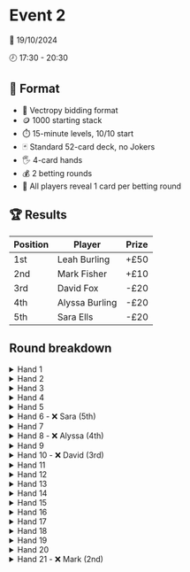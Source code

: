 # Event 2

📆 19/10/2024

🕗 17:30 - 20:30

## 📃 Format

- 💬 Vectropy bidding format
- 🪙 1000 starting stack
- ⏱️ 15-minute levels, 10/10 start
- 🃏 Standard 52-card deck, no Jokers
- 🖐️ 4-card hands
- 💰 2 betting rounds
- 👀 All players reveal 1 card per betting round

## 🏆 Results

| Position | Player         | Prize |
|----------|----------------|-------|
| 1st      | Leah Burling   | +£50  |
| 2nd      | Mark Fisher    | +£10  |
| 3rd      | David Fox      | -£20  |
| 4th      | Alyssa Burling | -£20  |
| 5th      | Sara Ells      | -£20  |

## Round breakdown

<details>
<summary>Hand 1</summary>

### Bids

| Player | Stack | Hand              | Bid 1 | Bid 2     |
|--------|-------|-------------------|-------|-----------|
| David  | 1000  | 3️♦️ 6♣️ 3♣️ K♣️  | 4000  | 5262      |
| Sara   | 1000  | 9♥️ K♥️ Q♣️ 5♣️   | 4111  | 6272      |
| Mark   | 1000  | 2️♦️ 8♣️ K️♦️ Q♠️ | 4222  | 6372      |
| Alyssa | 1000  | 7♠️ 4️♦️ 2♥️ 4♥️  | 4232  | Challenge |
| Leah   | 1000  | 4♣️ T♥️ Q♥️ 8♥️   | 4262  |           |

### Betting

💬 Bid is **6372**

First reveal shows **1211**
- 🛡️ Mark: 10
- ⚔️ Alyssa: 10
- (🛡️) Leah: **raise** to 100
- ❌ David: **fold**
- (🛡️) Sara: **call** 100
- ❌ Mark: **fold**
- ⚔️ Alyssa: **call** 90 

Second reveal shows **3331**
- ⚔️ Alyssa: **check**
- (🛡️) Leah: **bet** 100
- (🛡️) Sara: **call** 100
- ⚔️ Alyssa: **call** 100

### Results 

**6372** < **7472**, team 🛡️ wins

- Sara ➕105
- Leah ➕105
- Alyssa 🔻200
- Mark 🔻10

</details>


<details>
<summary>Hand 2</summary>

### Bids

| Player | Stack | Hand              | Bid 1 | Bid 2     |
|--------|-------|-------------------|-------|-----------|
| Sara   | 1105  | 8♣️ Q♥️ 7♥️ 5♥️   | 1131  | 4353      |
| Mark   | 990   | 2♠️ 4♥️ A️♦️ 9♠️  | 2231  | 4354      |
| Alyssa | 800   | 3♥️ 4♣️ 4️♦️ K️♦️ | 3331  | 4454      |
| Leah   | 1105  | 5♣️ 7️♦️ 5♠️ J♥️  | 3333  | 5454      |
| David  | 1000  | 7♠️ 6️♦️ 3♣️ T♣️  | 4343  | Challenge |

### Betting

💬 Bid is **5454**

First reveal shows **2012**
- 🛡️ Leah: 20
- ⚔️ David: 20
- ❌ Sara: **fold**
- (🛡️) Mark: **raise** to 80
- ❌ Alyssa: **fold**
- 🛡️ Leah: **call** 60
- ⚔️ David: **call** 60

Second reveal shows **3232**
- 🛡️ Leah: **check**
- ⚔️ David: **check**
- (🛡️) Mark: **check**

### Results

**5454** < **6675**, team 🛡️ wins

- Mark ➕40
- Leah ➕40
- David 🔻80

</details>

<details>
<summary>Hand 3</summary>

### Bids

| Player | Stack | Hand            | Bid 1 | Bid 2     |
|--------|-------|-----------------|-------|-----------|
| Mark   | 1030  | 9♠️ 9♦️ Q♠️ J♥️ | 2222  | 4464      |
| Alyssa | 800   | 2♦️ 7♣️ A♦️ J♦️ | 4422  | 4564      |
| Leah   | 1145  | 5♥️ 4♥️ 2♣️ 6♣️ | 4442  | Challenge |
| David  | 920   | 3♥️ 6♦️ A♥️ K♣️ | 4462  |           |
| Sara   | 1105  | 4♦️ 6♠️ 5♠️ 7♥️ | 4463  |           |

### Betting

💬 Bid is **4564**

First reveal shows **0221**
- 🛡️ Alyssa: 30
- ⚔️ Leah: 30
- (🛡️) David: **call** 30
- ❌ Sara: **fold**
- ❌ Mark: **fold**
- 🛡️ Alyssa: **check**
- ⚔️ Leah: **check**

Second reveal shows **1432**
- 🛡️ Alyssa: **check**
- ⚔️ Leah: **bet** 50
- (🛡️) David: **call** 50
- 🛡️ Alyssa: **raise** to 400
- ⚔️ Leah: **call** 350
- (🛡️) David: **raise all-in** to 890
- 🛡️ Alyssa: **call all-in** 370
- ❌ Leah: **fold**

### Results

**4564** < **6886**, team 🛡️ wins by default

- Alyssa ➕215
- David ➕215
- Leah 🔻430

</details>

<details>
<summary>Hand 4</summary>

### Bids

| Player | Stack | Hand            | Bid 1 | Bid 2     |
|--------|-------|-----------------|-------|-----------|
| Alyssa | 1015  | T♥️ J♣️ A♥️ K♣️ | 0303  | 3366      |
| Leah   | 715   | 8♠️ T♦️ 4♣️ 3♥️ | 1313  | 3367      |
| David  | 1135  | 6♣️ 7♦️ 6♥️ 2♠️ | 1316  | Challenge |
| Sara   | 1105  | K♠️ 2♥️ Q♥️ J♥️ | 1336  |           |
| Mark   | 1030  | 4♥️ 3♠️ 7♥️ 9♣️ | 2336  |           |

### Betting

💬 Bid is **3367**

First reveal shows **1022**
- 🛡️ Leah: 40
- ⚔️ David: 40
- (🛡️) Sara: **call** 40
- ❌ Mark: **fold**
- (🛡️) Alyssa: **call** 40
- 🛡️ Leah: **check**
- ⚔️ David: **check**

Second reveal shows **2233**
- 🛡️ Leah: **check**
- ⚔️ David: **check**
- (🛡️) Sara: **check**
- (🛡️) Alyssa: **bet** 150
- 🛡️ Leah: **call** 150
- ⚔️ David: **call** 150
- (🛡️) Sara: **call** 150

### Results

**3 3 6 7** > **6 3 10 5**, team ⚔️ wins

- David ➕570
- Leah 🔻190
- Sara 🔻190
- Alyssa 🔻190

</details>

<details>
<summary>Hand 5</summary>

### Bids

| Player | Stack | Hand            | Bid 1 | Bid 2     |
|--------|-------|-----------------|-------|-----------|
| Leah   | 525   | 3♥️ 7♥️ A♦️ 9♥️ | 1340  | 1563      |
| David  | 1705  | 2♣️ 8♥️ A♥️ A♣️ | 1341  | 2563      |
| Sara   | 915   | 4♣️ T♠️ 5♥️ 6♥️ | 1351  | 2564      |
| Mark   | 1030  | J♣️ 3♦️ 5♠️ 7♠️ | 1353  | 3564      |
| Alyssa | 825   | J♠️ 4♦️ 2♦️ J♥️ | 1553  | Challenge |

### Betting

💬 Bid is **3564**

First reveal shows **3011**
- 🛡️ Mark: 50
- ⚔️ Alyssa: 50
- (🛡️) Leah: **raise** to 200
- (🛡️) David: **call** 200
- (⚔️) Sara: **call** 200
- 🛡️ Mark: **call** 150
- ⚔️ Alyssa: **call** 150

Second reveal shows **3232**
- 🛡️ Mark: **check**
- ⚔️ Alyssa: **check**
- (🛡️) Leah: **check**
- (🛡️) David: **bet** 400
- (⚔️) Sara: **call** 400
- 🛡️ Mark: **call** 400
- ❌ Alyssa: **fold**
- (🛡️) Leah: **call all-in** 325

### Results

**3 5 6 4** < **7 6 10 7**, team 🛡️ wins

**Note:** Due to Leah's smaller starting stack, there should have been a side-pot of 75 split between Mark and David.
This was overlooked on the day and the pot was split equally instead:

- Mark ➕265
- Leah ➕265
- David ➕270
- Alyssa 🔻200
- Sara 🔻600

</details>

<details>
<summary>Hand 6 - ❌ Sara (5th)</summary>

### Bids

| Player | Stack | Hand            | Bid 1     |
|--------|-------|-----------------|-----------|
| David  | 1975  | 9♥️ 9♠️ J♦️ 2♣️ | 4444      |
| Sara   | 315   | 3♠️ 7♠️ J♠️ 4♦️ | 4445      |
| Mark   | 1295  | 2♦️ A♣️ K♣️ 7♣️ | 5445      |
| Alyssa | 625   | 5♥️ A♠️ T♥️ 4♣️ | 5465      |
| Leah   | 790   | A♥️ 3♦️ 5♠️ 8♠️ | Challenge |

### Betting

💬 Bid is **5465**

First reveal shows **1242**
- 🛡️ Alyssa: 80
- ⚔️ Leah: 80
- ❌ David: **fold**
- (⚔️) Sara: **call** 80
- (🛡️) Mark: **call** 80
- 🛡️ Alyssa: **raise all-in** to 625
- ❌ Leah: **fold**
- (⚔️) Sara: **call all-in** 235
- (🛡️) Mark: **call** 545

### Results

**5 4 6 5** < **8 7 7 10**, team 🛡️ wins

- Alyssa ➕195
- Mark ➕200
- Leah 🔻80
- Sara 🔻315  ❌ Eliminated

</details>

<details>
<summary>Hand 7</summary>

### Bids

| Player | Stack | Hand            | Bid 1 | Bid 2     |
|--------|-------|-----------------|-------|-----------|
| Mark   | 1495  | Q♦️ Q♠️ A♥️ T♦️ | 2222  | 4544      |
| Alyssa | 820   | 9♥️ Q♥️ 3♠️ J♥️ | 4422  | Challenge |
| Leah   | 710   | Q♣️ 3♣️ 4♥️ 7♥️ | 4442  |           |
| David  | 1975  | K♦️ K♣️ A♠️ 6♥️ | 4444  |           |

### Betting

💬 Bid is **4544**

First reveal shows **1210**
- 🛡️ Mark: 100
- ⚔️ Alyssa: 100
- ❌ Leah: **fold**
- (🛡️) David: **raise** to 400
- 🛡️ Mark: **call** 300
- ❌ Alyssa: **fold**

Second reveal shows **3221**
- 🛡️ Mark: **check**
- (🛡️) David: **bet** 600
- 🛡️ Mark: **raise all-in** to 1110
- (🛡️) David: **call** 510


### Results

**4544** < **5595**, team 🛡️ wins by default

- Mark ➕50
- David ➕50
- Alyssa 🔻100

</details>

<details>
<summary>Hand 8 - ❌ Alyssa (4th)</summary>

### Bids

| Player | Stack | Hand            | Bid 1 | Bid 2     |
|--------|-------|-----------------|-------|-----------|
| Alyssa | 720   | J♣️ 6♥️ 3♠️ T♣️ | 3333  | 4544      |
| Leah   | 710   | 8♦️ A♦️ T♦️ 5♥️ | 3533  | 4644      |
| David  | 2025  | J♥️ T♥️ 4♠️ 7♥️ | 3543  | Challenge |
| Mark   | 1545  | 9♣️ A♠️ 6♣️ 5♦️ | 4543  |           |

### Betting

💬 Bid is **4644**

First reveal shows **2110**
- 🛡️ Leah: 120
- ⚔️ David: 120
- ❌ Mark: **fold**
- (⚔️) Alyssa: **raise** to 300
- 🛡️ Leah: **call** 180
- ⚔️ David: **raise all-in** to 720
- (⚔️) Alyssa: **call all-in** 420
- 🛡️ Leah: **call all-in** 385


### Results

**4644** < **6675**, team 🛡️ wins

- Leah ➕1440
- David 🔻720
- Alyssa 🔻720  ❌ Eliminated

</details>

<details>
<summary>Hand 9</summary>

### Bids

| Player | Stack | Hand            | Bid 1 | Bid 2 | Bid 3     |
|--------|-------|-----------------|-------|-------|-----------|
| David  | 1305  | 7♦️ 9♦️ 6♣️ 2♥️ | 0005  | 2425  | Challenge |
| Mark   | 1545  | 2♦️ 7♣️ T♦️ 2♠️ | 1115  | 3425  |           |
| Leah   | 2150  | J♦️ A♥️ 5♦️ Q♣️ | 2325  | 3525  |           |

### Betting

💬 Bid is **3525**

First reveal shows **0300**
- 🛡️ Leah: 150
- ⚔️ David: 150
- ❌ Mark: **fold**
- 🛡️ Leah: **check**
- ⚔️ David: **raise** to 450
- ❌ Leah: **fold**

### Results

**3525** > **4732**, team ⚔️ wins by default

- David ➕150
- Leah 🔻150

</details>

<details>
<summary>Hand 10 - ❌ David (3rd)</summary>

### Bids

| Player | Stack | Hand            | Bid 1     |
|--------|-------|-----------------|-----------|
| Mark   | 1545  | J♥️ A♠️ K♠️ 7♠️ | 0005      |
| Leah   | 2000  | Q♠️ 7♣️ 7♦️ T♠️ | 1105      |
| David  | 1455  | K♥️ 5♣️ 6♥️ J♣️ | Challenge |

### Betting

💬 Bid is **1105**

First reveal shows **0021**
- 🛡️ Leah: 200
- ⚔️ David: 200
- (🛡️) Mark: **call** 200
- 🛡️ Leah: **check**
- ⚔️ David: **raise** to 800
- (🛡️) Mark: **raise all-in** to 1565
- 🛡️ Leah: **call** 1365
- ⚔️ David: **call all-in** 660

### Results

**1105** < **4246**, team 🛡️ wins

- Leah ➕730
- Mark ➕725
- David 🔻1455  ❌ Eliminated

</details>

<details>
<summary>Hand 11</summary>

### Bids

| Player | Stack | Hand            | Bid 1 | Bid 2 | Bid 3     |
|--------|-------|-----------------|-------|-------|-----------|
| Leah   | 2730  | 8♥️ 5♦️ 6♠️ 7♠️ | 1112  | 1132  | Challenge |
| Mark   | 2270  | 3♦️ 4♥️ A♥️ 3♠️ | 1122  | 1142  |           |

### Betting

💬 Bid is **1142**

First reveal shows **0110**
- 🛡️ Mark: 200
- ⚔️ Leah: 200
- 🛡️ Mark: **raise** to 650
- ⚔️ Leah: **call** 450

Second reveal shows **0220**
- 🛡️ Mark: **bet** 700
- ⚔️ Leah: **call** 700

### Results

**1142** < **1344**, team 🛡️ wins

- Mark ➕1350
- Leah 🔻1350

</details>

<details>
<summary>Hand 12</summary>

### Bids

| Player | Stack | Hand            | Bid 1 | Bid 2     |
|--------|-------|-----------------|-------|-----------|
| Mark   | 3620  | 2♣️ 8♠️ T♠️ 9♠️ | 1101  | Challenge |
| Leah   | 1380  | 4♣️ K♦️ A♥️ Q♥️ | 1231  |           |

### Betting

💬 Bid is **1231**

First reveal shows **2000**
- 🛡️ Leah: 300
- ⚔️ Mark: 300
- 🛡️ Leah: **check**
- ⚔️ Mark: **raise** to 800
- 🛡️ Leah: **call** 500

Second reveal shows **2101**
- 🛡️ Leah: **bet all-in** 555
- ⚔️ Mark: **call** 555

### Results

**1231** < **3233**, team 🛡️ wins

- Leah ➕1380
- Mark 🔻1380

</details>

<details>
<summary>Hand 13</summary>

### Bids

| Player | Stack | Hand            | Bid 1 | Bid 2 | Bid 3     |
|--------|-------|-----------------|-------|-------|-----------|
| Leah   | 2760  | 8♦️ 6♥️ 9♣️ 4♣️ | 2111  | 2131  | Challenge |
| Mark   | 2240  | 2♥️ Q♦️ 5♣️ 9♥️ | 2121  | 2231  |           |

### Betting

💬 Bid is **2231**

First reveal shows **0110**
- 🛡️ Mark: 400
- ⚔️ Leah: 400
- 🛡️ Mark: **check**
- ⚔️ Leah: **check**

Second reveal shows **0220**
- 🛡️ Mark: **check**
- ⚔️ Leah: **bet** 400
- 🛡️ Mark: **call** 400

### Results

**2231** > **3230**, team ⚔️ wins

- Leah ➕800
- Mark 🔻800

</details>

<details>
<summary>Hand 14</summary>

### Bids

| Player | Stack | Hand            | Bid 1 | Bid 2 | Bid 3     |
|--------|-------|-----------------|-------|-------|-----------|
| Mark   | 1440  | 2♠️ A♣️ 7♥️ Q♠️ | 1111  | 1212  | 2222      |
| Leah   | 3560  | 6♠️ 4♦️ T♦️ K♥️ | 1211  | 1222  | Challenge |

### Betting

💬 Bid is **2222**

First reveal shows **0002**
- 🛡️ Mark: 400
- ⚔️ Leah: 400
- 🛡️ Mark: **raise all-in** to 1480
- ⚔️ Leah: **call** 1080

### Results

**2222** < **2334**, team 🛡️ wins

- Mark ➕1440
- Leah 🔻1440

</details>

<details>
<summary>Hand 15</summary>

### Bids

| Player | Stack | Hand            | Bid 1 | Bid 2     |
|--------|-------|-----------------|-------|-----------|
| Leah   | 2120  | Q♥️ J♥️ 4♥️ 6♥️ | 0220  | 0231      |
| Mark   | 2880  | 4♣️ 5♠️ T♠️ 8♠️ | 0221  | Challenge |

### Betting

💬 Bid is **0231**

First reveal shows **1010**
- 🛡️ Leah: 500
- ⚔️ Mark: 500
- 🛡️ Leah: **check**
- ⚔️ Mark: **raise all-in** to 2040
- ❌ Leah: **fold**

### Results

**0231** > **1043**, team ⚔️ wins by default

- Mark ➕500
- Leah 🔻500

</details>

<details>
<summary>Hand 16</summary>

### Bids

| Player | Stack | Hand            | Bid 1 | Bid 2 | Bid 3     |
|--------|-------|-----------------|-------|-------|-----------|
| Mark   | 3380  | 4♠️ T♠️ K♥️ T♣️ | 2002  | 2112  | Challenge |
| Leah   | 1620  | T♦️ 6♥️ 8♥️ 9♥️ | 2102  | 2122  |           |

### Betting

💬 Bid is **2122**

First reveal shows **0101**
- 🛡️ Leah: 500
- ⚔️ Mark: 500
- 🛡️ Leah: **raise** to 1000
- ❌ Mark: **fold**

### Results

**2122** > **1142**, team ⚔️ wins by default

- Leah ➕500
- Mark 🔻500

</details>

<details>
<summary>Hand 17</summary>

Apparently stacks are 2250 vs 2750 here, IDK how

### Bids

| Player | Stack | Hand            | Bid 1 | Bid 2 | Bid 3 | Bid 4     |
|--------|-------|-----------------|-------|-------|-------|-----------|
| Leah   | 2120  | 3♠️ A♥️ K♥️ T♥️ | 0022  | 0132  | 0143  | 1243      |
| Mark   | 2880  | 3♦️ J♥️ 7♠️ 6♠️ | 0122  | 0133  | 1143  | Challenge |

### Betting

💬 Bid is **1243**

First reveal shows **0101**
- 🛡️ Leah: 500
- ⚔️ Mark: 500
- 🛡️ Leah: **raise** to 1000
- ⚔️ Mark: **raise all-in** to 2250 apparently?
- 🛡️ Leah: **call** 1250

### Results

**1243** < **1254**, team 🛡️ wins

- Leah ➕2250
- Mark 🔻2250

</details>

<details>
<summary>Hand 18</summary>

### Bids

| Player | Stack | Hand            | Bid 1 | Bid 2     |
|--------|-------|-----------------|-------|-----------|
| Mark   | 500   | 3♣️ 9♠️ 4♣️ 4♦️ | 2021  | Challenge |
| Leah   | 4500  | A♠️ K♠️ Q♣️ 2♦️ | 2122  |           |

### Betting

💬 Bid is **2122**

- 🛡️ Leah: 500
- ⚔️ Mark: 500 (all-in)

### Results

**2122** > **4314**, team ⚔️ wins

- Mark ➕500
- Leah 🔻500

</details>

<details>
<summary>Hand 19</summary>

### Bids

| Player | Stack | Hand            | Bid 1 | Bid 2 | Bid 3     |
|--------|-------|-----------------|-------|-------|-----------|
| Leah   | 4000  | J♣️ Q♦️ 6♠️ Q♠️ | 1112  | 1123  | Challenge |
| Mark   | 1000  | 9♦️ A♠️ K♥️ 7♠️ | 1122  | 1223  |           |

### Betting

💬 Bid is **1223**

First reveal shows **1100**
- 🛡️ Mark: 600
- ⚔️ Leah: 600
- 🛡️ Mark: **raise all-in** to 1000
- ⚔️ Leah: **call** 400

### Results

**1223** < **2325**, team 🛡️ wins

- Mark ➕1000
- Leah 🔻1000

</details>

<details>
<summary>Hand 20</summary>

### Bids

| Player | Stack | Hand            | Bid 1 | Bid 2 | Bid 3     |
|--------|-------|-----------------|-------|-------|-----------|
| Mark   | 2000  | 3♠️ 6♠️ 9♦️ 4♠️ | 0111  | 1212  | 1223      |
| Leah   | 3000  | K♣️ K♥️ 5♦️ 2♦️ | 1211  | 1222  | Challenge |

### Betting

💬 Bid is **1223**

First reveal shows **1001**
- 🛡️ Mark: 600
- ⚔️ Leah: 600
- 🛡️ Mark: **check**
- ⚔️ Leah: **check**

Second reveal shows **1012**
- 🛡️ Mark: **check**
- ⚔️ Leah: **bet** 600
- 🛡️ Mark: **call**

### Results

**1223** > **1313**, team ⚔️ wins

- Leah ➕1200
- Mark 🔻1200

</details>

<details>
<summary>Hand 21 - ❌ Mark (2nd)</summary>

### Bids

| Player | Stack | Hand            | Bid 1 | Bid 2 | Bid 3 | Bid 4 | Bid 5     |
|--------|-------|-----------------|-------|-------|-------|-------|-----------|
| Leah   | 4200  | 9♣️ Q♣️ 7♣️ 5♣️ | 3010  | 4011  | 5111  | 6112  | Challenge |
| Mark   | 800   | 8♣️ 3♦️ 6♠️ J♣️ | 4010  | 4111  | 5112  | 6212  |           |

### Betting

💬 Bid is **6212**

First reveal shows **2000**
- 🛡️ Mark: 600
- ⚔️ Leah: 600
- 🛡️ Mark: **raise all-in** to 800
- ⚔️ Leah: **call** 200

### Results

**6212** > **6101**, team ⚔️ wins

- Leah ➕800
- Mark 🔻800  ❌ Eliminated

</details>
